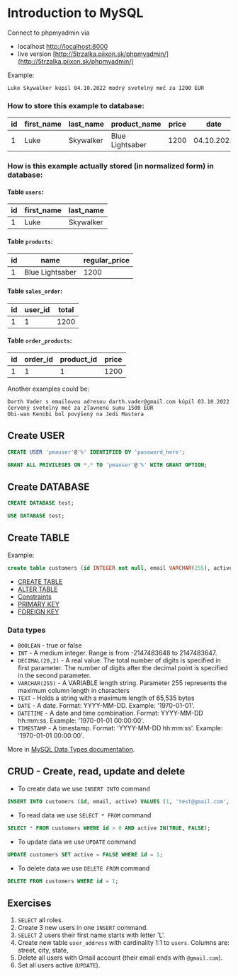 # Introduction to MySQL

Connect to phpmyadmin via
* localhost [http://localhost:8000](http://localhost:8000)
* live version [http://5trzalka.piixon.sk/phpmyadmin/](http://5trzalka.piixon.sk/phpmyadmin/)

Example:
```
Luke Skywalker kúpil 04.10.2022 modrý svetelný meč za 1200 EUR
```
### How to store this example to database:

| id  | first_name | last_name | product_name    | price | date       |
| --- | ---        | ---       | ---             | ---   | ---        |
| 1   | Luke       | Skywalker | Blue Lightsaber | 1200  | 04.10.2022 |

### How is this example actually stored (in normalized form) in database:

#### Table `users`:
| id  | first_name | last_name |
| --- | ---        | ---       | 
| 1   | Luke       | Skywalker | 

#### Table `products`:
| id  | name            | regular_price |
| --- | ---             | ---           |
| 1   | Blue Lightsaber | 1200          |

#### Table `sales_order`:
| id  | user_id | total |
| --- | ---     | ---   |
| 1   | 1       | 1200  |

#### Table `order_products`:
| id  | order_id | product_id | price |
| --- | ---      | ---        | ---   |
| 1   | 1        | 1          | 1200  |

Another examples could be:
```
Darth Vader s emailovou adresou darth.vader@gmail.com kúpil 03.10.2022 červený svetelný meč za zľavnenú sumu 1500 EUR
Obi-wan Kenobi bol povýšený na Jedi Mastera
```

## Create USER

```SQL
CREATE USER 'pmauser'@'%' IDENTIFIED BY 'password_here';

GRANT ALL PRIVILEGES ON *.* TO 'pmauser'@'%' WITH GRANT OPTION;
```

## Create DATABASE

```SQL
CREATE DATABASE test;

USE DATABASE test;
```

## Create TABLE

Example:
```SQL
create table customers (id INTEGER not null, email VARCHAR(255), active BOOLEAN default true);
```

* [CREATE TABLE](https://www.w3schools.com/mysql/mysql_create_table.asp)
* [ALTER TABLE](https://www.w3schools.com/mysql/mysql_alter.asp)
* [Constraints](https://www.w3schools.com/mysql/mysql_constraints.asp)
* [PRIMARY KEY](https://www.w3schools.com/mysql/mysql_primarykey.asp)
* [FOREIGN KEY](https://www.w3schools.com/mysql/mysql_foreignkey.asp)

### Data types

* `BOOLEAN` - true or false
* `INT` - A medium integer. Range is from -2147483648 to 2147483647.
* `DECIMAL(20,2)` - A real value. The total number of digits is specified in first parameter. The number of digits after the decimal point is specified in the second parameter.
* `VARCHAR(255)` -  A VARIABLE length string. Parameter 255 represents the maximum column length in characters
* `TEXT` - Holds a string with a maximum length of 65,535 bytes
* `DATE` - A date. Format: YYYY-MM-DD. Example: '1970-01-01'.
* `DATETIME` - A date and time combination. Format: YYYY-MM-DD hh:mm:ss. Example: '1970-01-01 00:00:00'.
* `TIMESTAMP` - A timestamp. Format: 'YYYY-MM-DD hh:mm:ss'. Example: '1970-01-01 00:00:00'.

More in [MySQL Data Types documentation](https://www.w3schools.com/mysql/mysql_datatypes.asp).

## CRUD - Create, read, update and delete

* To create data we use `INSERT INTO` command
```sql
INSERT INTO customers (id, email, active) VALUES (1, 'test@gmail.com', TRUE);
```

* To read data we use `SELECT * FROM` command
```sql
SELECT * FROM customers WHERE id > 0 AND active IN(TRUE, FALSE);
```

* To update data we use `UPDATE` command
```sql
UPDATE customers SET active = FALSE WHERE id = 1;
```

* To delete data we use `DELETE FROM` command
```sql
DELETE FROM customers WHERE id = 1;
```

## Exercises

1. `SELECT` all roles.
2. Create 3 new users in one `INSERT` command.
3. `SELECT` 2 users their first name starts with letter 'L'.
4. Create new table `user_address` with cardinality 1:1 to `users`. Columns are: street, city, state, 
5. Delete all users with Gmail account (their email ends with `@gmail.com`).
6. Set all users active (`UPDATE`).
